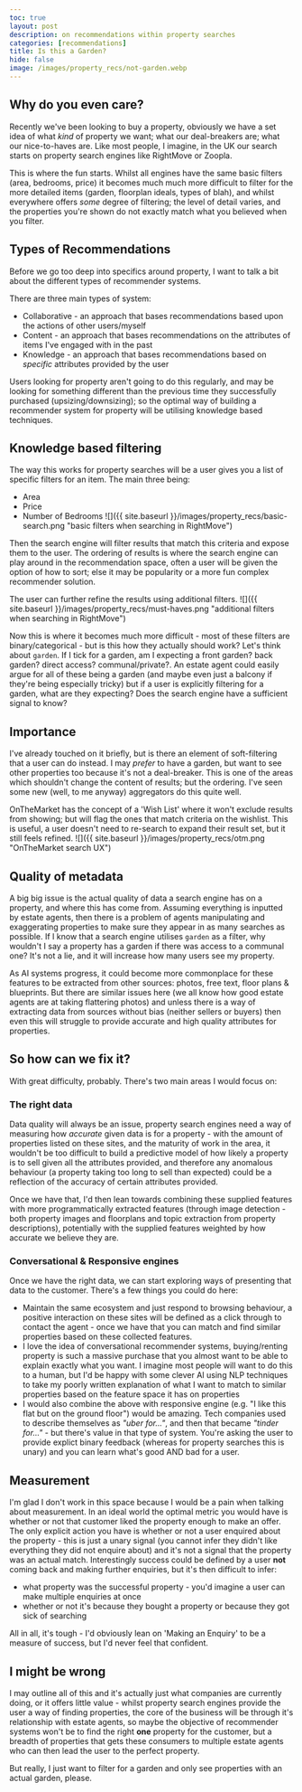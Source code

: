 ```yaml
---
toc: true
layout: post
description: on recommendations within property searches
categories: [recommendations]
title: Is this a Garden?
hide: false
image: /images/property_recs/not-garden.webp
---
```


## Why do you even care?

Recently we've been looking to buy a property, obviously we have a set idea of what *kind* of property we want; what our deal-breakers are; what our nice-to-haves are. Like most people, I imagine, in the UK our search starts on property search engines like RightMove or Zoopla. 

This is where the fun starts. Whilst all engines have the same basic filters (area, bedrooms, price) it becomes much much more difficult to filter for the more detailed items (garden, floorplan ideals, types of blah), and whilst everywhere offers *some* degree of filtering; the level of detail varies, and the properties you're shown do not exactly match what you believed when you filter.

## Types of Recommendations
Before we go too deep into specifics around property, I want to talk a bit about the different types of recommender systems.

There are three main types of system:
- Collaborative - an approach that bases recommendations based upon the actions of other users/myself
- Content - an approach that bases recommendations on the attributes of items I've engaged with in the past
- Knowledge - an approach that bases recommendations based on *specific* attributes provided by the user

Users looking for property aren't going to do this regularly, and may be looking for something different than the previous time they successfully purchased (upsizing/downsizing); so the optimal way of building a recommender system for property will be utilising knowledge based techniques. 

## Knowledge based filtering
The way this works for property searches will be a user gives you a list of specific filters for an item. The main three being:
- Area
- Price
- Number of Bedrooms
![]({{ site.baseurl }}/images/property_recs/basic-search.png "basic filters when searching in RightMove")


Then the search engine will filter results that match this criteria and expose them to the user. The ordering of results is where the search engine can play around in the recommendation space, often a user will be given the option of how to sort; else it may be popularity or a more fun complex recommender solution.

The user can further refine the results using additional filters.
![]({{ site.baseurl }}/images/property_recs/must-haves.png "additional filters when searching in RightMove")


Now this is where it becomes much more difficult - most of these filters are binary/categorical - but is this how they actually should work?
Let's think about `garden`. If I tick for a garden, am I expecting a front garden? back garden? direct access? communal/private?. An estate agent could easily argue for all of these being a garden (and maybe even just a balcony if they're being especially tricky) but if a user is explicitly filtering for a garden, what are they expecting? Does the search engine have a sufficient signal to know?

## Importance
I've already touched on it briefly, but is there an element of soft-filtering that a user can do instead. I may *prefer* to have a garden, but want to see other properties too because it's not a deal-breaker. This is one of the areas which shouldn't change the content of results; but the ordering. I've seen some new (well, to me anyway) aggregators do this quite well.

OnTheMarket has the concept of a 'Wish List' where it won't exclude results from showing; but will flag the ones that match criteria on the wishlist. This is useful, a user doesn't need to re-search to expand their result set, but it still feels refined. 
![]({{ site.baseurl }}/images/property_recs/otm.png "OnTheMarket search UX")


## Quality of metadata
A big big issue is the actual quality of data a search engine has on a property, and where this has come from. Assuming everything is inputted by estate agents, then there is a problem of agents manipulating and exaggerating properties to make sure they appear in as many searches as possible. If I know that a search engine utilises `garden` as a filter, why wouldn't I say a property has a garden if there was access to a communal one? It's not a lie, and it will increase how many users see my property.

As AI systems progress, it could become more commonplace for these features to be extracted from other sources: photos, free text, floor plans & blueprints. But there are similar issues here (we all know how good estate agents are at taking flattering photos) and unless there is a way of extracting data from sources without bias (neither sellers or buyers) then even this will struggle to provide accurate and high quality attributes for properties. 

## So how can we fix it?
With great difficulty, probably. There's two main areas I would focus on:

### The right data
Data quality will always be an issue, property search engines need a way of measuring how *accurate* given data is for a property - with the amount of properties listed on these sites, and the maturity of work in the area, it wouldn't be too difficult to build a predictive model of how likely a property is to sell given all the attributes provided, and therefore any anomalous behaviour (a property taking too long to sell than expected) could be a reflection of the accuracy of certain attributes provided.

Once we have that, I'd then lean towards combining these supplied features with more programmatically extracted features (through image detection - both property images and floorplans and topic extraction from property descriptions), potentially with the supplied features weighted by how accurate we believe they are.  

### Conversational & Responsive engines
Once we have the right data, we can start exploring ways of presenting that data to the customer. There's a few things you could do here:
- Maintain the same ecosystem and just respond to browsing behaviour, a positive interaction on these sites will be defined as a click through to contact the agent - once we have that you can match and find similar properties based on these collected features.
- I love the idea of conversational recommender systems, buying/renting property is such a massive purchase that you almost want to be able to explain exactly what you want. I imagine most people will want to do this to a human, but I'd be happy with some clever AI using NLP techniques to take my poorly written explanation of what I want to match to similar properties based on the feature space it has on properties
- I would also combine the above with responsive engine (e.g. "I like this flat but on the ground floor") would be amazing. Tech companies used to describe themselves as *"uber for..."*, and then that became *"tinder for..."* - but there's value in that type of system. You're asking the user to provide explict binary feedback (whereas for property searches this is unary) and you can learn what's good AND bad for a user.

## Measurement
I'm glad I don't work in this space because I would be a pain when talking about measurement. In an ideal world the optimal metric you would have is whether or not that customer liked the property enough to make an offer. 
The only explicit action you have is whether or not a user enquired about the property - this is just a unary signal (you cannot infer they didn't like everything they did not enquire about) and it's not a signal that the property was an actual match. 
Interestingly success could be defined by a user **not** coming back and making further enquiries, but it's then difficult to infer:
- what property was the successful property - you'd imagine a user can make multiple enquiries at once
- whether or not it's because they bought a property or because they got sick of searching

All in all, it's tough - I'd obviously lean on 'Making an Enquiry' to be a measure of success, but I'd never feel that confident.

## I might be wrong

I may outline all of this and it's actually just what companies are currently doing, or it offers little value - whilst property search engines provide the user a way of finding properties, the core of the business will be through it's relationship with estate agents, so maybe the objective of recommender systems won't be to find the right **one** property for the customer, but a breadth of properties that gets these consumers to multiple estate agents who can then lead the user to the perfect property.

But really, I just want to filter for a garden and only see properties with an actual garden, please. 

